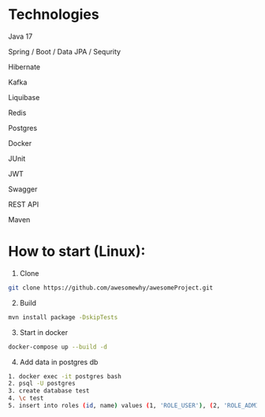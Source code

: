 # Technologies
Java 17

Spring / Boot / Data JPA / Sequrity

Hibernate

Kafka

Liquibase

Redis

Postgres

Docker

JUnit

JWT

Swagger

REST API

Maven


# How to start (Linux):

1. Clone
```sh
git clone https://github.com/awesomewhy/awesomeProject.git
```
2. Build
```sh
mvn install package -DskipTests
```

3. Start in docker
```sh
docker-compose up --build -d
```
4. Add data in postgres db
```sh
1. docker exec -it postgres bash
2. psql -U postgres
3. create database test 
4. \c test
5. insert into roles (id, name) values (1, 'ROLE_USER'), (2, 'ROLE_ADMIN');
```
